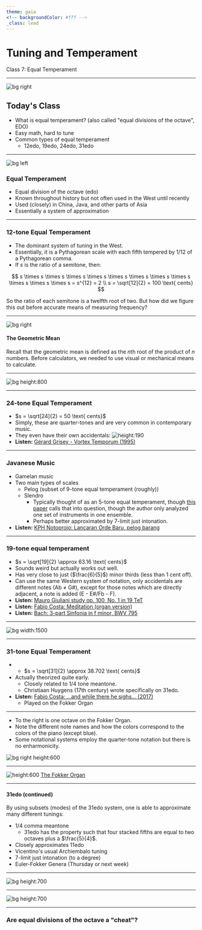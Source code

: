 ```yaml
---
theme: gaia
<!-- backgroundColor: #fff -->
_class: lead
---
```


# <!-- fit --> __Tuning and Temperament__
Class 7: Equal Temperament

---

<!--
paginate: true
_class: invert
-->

![bg right](https://1millionmonkeystyping.files.wordpress.com/2017/11/screen-shot-2017-11-11-at-10-07-56-pm.png?w=300&h=266)

## Today's Class
- What is equal temperament? (also called "equal divisions of the octave", EDO)
- Easy math, hard to tune
- Common types of equal temperament
  - 12edo, 19edo, 24edo, 31edo

---
![bg left](https://upload.wikimedia.org/wikipedia/commons/thumb/4/4c/Comparison_of_equal_temperaments.png/1024px-Comparison_of_equal_temperaments.png)

### Equal Temperament
- Equal division of the octave (edo)
- Known throughout history but not often used in the West until recently
- Used (closely) in China, Java, and other parts of Asia
- Essentially a system of approximation

---
<!-- _class: invert -->

### 12-tone Equal Temperament
- The dominant system of tuning in the West.
- Essentially, it is a Pythagorean scale with each fifth tempered by 1/12 of a Pythagorean comma.
- If $s$ is the ratio of a semitone, then:

$$
s \times s \times s \times s \times s \times s \times s \times s \times s \times s \times s \times s = s^{12} = 2 \\
s = \sqrt[12]{2} = 100 \text{ cents}
$$

So the ratio of each semitone is a twelfth root of two. But how did we figure this out before accurate means of measuring frequency?

---
<!-- _class: invert -->

![bg right](https://www.loebclassics.com/view/LCL280/figures/LCL280-p387-f1.png)

#### The Geometric Mean
Recall that the geometric mean is defined as the $n$th root of the product of $n$ numbers. Before calculators, we needed to use visual or mechanical means to calculate.

---
<!-- _class: lead invert -->
![bg height:800](http://www.tonalsoft.com/monzo/zarlino/1558/zarlino1558-2_96shaded.gif)

---
### 24-tone Equal Temperament
- $s = \sqrt[24]{2} = 50 \text{ cents}$
- Simply, these are quarter-tones and are very common in contemporary music.
- They even have their own accidentals: ![height:190](https://www.rpmseattle.com/of_note/wp-content/uploads/2012/06/03_QT_Symbols-500x171.png)
- __Listen:__ [Gérard Grisey - Vortex Temporum (1995)](https://www.youtube.com/watch?v=rXaNFBzgDWI)

---
<!-- _class: invert -->

### Javanese Music
- Gamelan music
- Two main types of scales
  - Pelog (subset of 9-tone equal temperament (roughly))
  - Slendro
    - Typically thought of as an 5-tone equal temperament, though [this paper](https://thewinnower.com/papers/2861-an-analysis-of-a-gamelan-slendro-tuning) calls that into question, though the author only analyzed one set of instruments in one ensemble.
    - Perhaps better approximated by 7-limit just intonation.
- __Listen:__ [KPH Notoprojo: Lancaran Orde Baru, pelog barang ](https://www.youtube.com/watch?v=8X4bzUI77sE)

---
### 19-tone equal temperament
- $s = \sqrt[19]{2} \approx 63.16 \text{ cents}$
- Sounds weird but actually works out well.
- Has very close to just ($\frac{6}{5}$) minor thirds (less than 1 cent off).
- Can use the same Western system of notation, only accidentals are different notes (Ab ≠ G#), except for those notes which are directly adjacent, a note is added (E - E#/Fb - F).
- __Listen:__ [Mauro Giuliani study op. 100, No. 1 in 19 TeT](https://www.youtube.com/watch?v=PQoDMIUoWho)
- __Listen:__ [Fabio Costa: Meditation (organ version)](https://youtu.be/905sTmTNo_k?t=956)
- __Listen:__ [Bach: 3-part Sinfonia in f minor, BWV 795](https://www.youtube.com/watch?v=woveprxo7pY)

---

![bg width:1500](https://upload.wikimedia.org/wikipedia/commons/thumb/a/a0/Equal_Temper_w_limits.svg/1920px-Equal_Temper_w_limits.svg.png)

---
<!-- _class: invert -->
### 31-tone Equal Temperament
- - $s = \sqrt[31]{2} \approx 38.702 \text{ cents}$
- Actually theorized quite early.
  - Closely related to 1/4 tone meantone.
  - Christiaan Huygens (17th century) wrote specifically on 31edo.
- __Listen:__ [Fabio Costa: ...and while there he sighs... (2017)](https://www.youtube.com/watch?v=pSgGgb7y-F8)
  - Played on the Fokker Organ

---
<!-- _class: invert -->
- To the right is one octave on the Fokker Organ.
- Note the different note names and how the colors correspond to the colors of the piano (except blue).
- Some notational systems employ the quarter-tone notation but there is no enharmonicity.

![bg right height:600](https://upload.wikimedia.org/wikipedia/commons/5/57/Fokker_organ_keyboard_design.png)

---
<!-- _class: invert lead -->

![height:600](https://i0.wp.com/120years.net/wordpress/wp-content/uploads/img12715_08.jpg)
[The Fokker Organ](https://www.youtube.com/watch?v=UmGhF32ulKc)


---
<!-- _class: invert -->

#### 31edo (continued)
By using subsets (modes) of the 31edo system, one is able to approximate many different tunings:
- 1/4 comma meantone
  - 31edo has the property such that four stacked fifths are equal to two octaves plus a $\frac{5}{4}$.
- Closely approximates 11edo
- Vicentino's usual Archiembalo  tuning
- 7-limit just intonation (to a degree)
- Euler-Fokker Genera (Thursday or next week)

---
<!-- _class: invert -->

![bg height:700](/home/jacob/Documents/jacob/jobs/tuning/classes/class7/vicentino1-31edo.png)

---
<!-- _class: invert -->

![bg height:700](/home/jacob/Documents/jacob/jobs/tuning/classes/class7/31edo-7lim.png)

---
<!-- _class: lead -->
### Are equal divisions of the octave a "cheat"?
